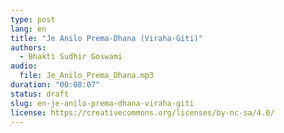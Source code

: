 ```yaml
---
type: post
lang: en
title: "Je Anilo Prema-Dhana (Viraha-Giti)"
authors:
  - Bhakti Sudhir Goswami
audio:
  file: Je_Anilo_Prema_Dhana.mp3
duration: "00:08:07"
status: draft
slug: en-je-anilo-prema-dhana-viraha-giti
license: https://creativecommons.org/licenses/by-nc-sa/4.0/
---
```


